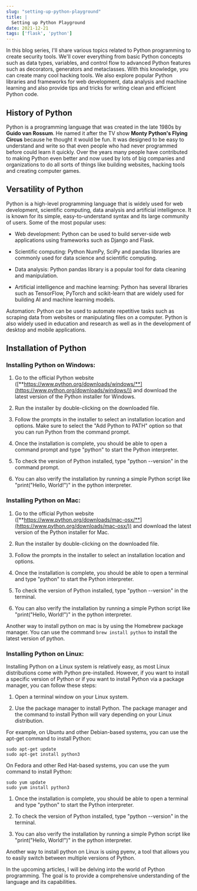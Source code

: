 ```yaml
---
slug: "setting-up-python-playground"
title: |
  Setting up Python Playground
date: 2021-12-21
tags: ['flask', 'python']
---
```


In this blog series, I'll share various topics related to Python programming to create security tools. We'll cover everything from basic Python concepts such as data types, variables, and control flow to advanced Python features such as decorators, generators and metaclasses. With this knowledge, you can create many cool hacking tools. We also explore popular Python libraries and frameworks for web development, data analysis and machine learning and also provide tips and tricks for writing clean and efficient Python code.

<!-- more -->




## History of Python


Python is a programming language that was created in the late 1980s by **Guido van Rossum**. He named it after the TV show **Monty Python's Flying Circus** because he thought it would be fun. It was designed to be easy to understand and write so that even people who had never programmed before could learn it quickly. Over the years many people have contributed to making Python even better and now used by lots of big companies and organizations to do all sorts of things like building websites, hacking tools and creating computer games.


## Versatility of Python


Python is a high-level programming language that is widely used for web development, scientific computing, data analysis and artificial intelligence. It is known for its simple, easy-to-understand syntax and its large community of users. Some of the most popular uses:


* Web development: Python can be used to build server-side web applications using frameworks such as Django and Flask.


* Scientific computing: Python NumPy, SciPy and pandas libraries are commonly used for data science and scientific computing.


* Data analysis: Python pandas library is a popular tool for data cleaning and manipulation.


* Artificial intelligence and machine learning: Python has several libraries such as TensorFlow, PyTorch and scikit-learn that are widely used for building AI and machine learning models.




Automation: Python can be used to automate repetitive tasks such as scraping data from websites or manipulating files on a computer. Python is also widely used in education and research as well as in the development of desktop and mobile applications.


## Installation of Python


### Installing Python on Windows:


1. Go to the official Python website ([**https://www.python.org/downloads/windows/**](https://www.python.org/downloads/windows/)) and download the latest version of the Python installer for Windows.


2. Run the installer by double-clicking on the downloaded file.


3. Follow the prompts in the installer to select an installation location and options. Make sure to select the "Add Python to PATH" option so that you can run Python from the command prompt.


4. Once the installation is complete, you should be able to open a command prompt and type "python" to start the Python interpreter.


5. To check the version of Python installed, type "python --version" in the command prompt.


6. You can also verify the installation by running a simple Python script like "print("Hello, World!")" in the python interpreter.




### Installing Python on Mac:


1. Go to the official Python website ([**https://www.python.org/downloads/mac-osx/**](https://www.python.org/downloads/mac-osx/)) and download the latest version of the Python installer for Mac.


2. Run the installer by double-clicking on the downloaded file.


3. Follow the prompts in the installer to select an installation location and options.


4. Once the installation is complete, you should be able to open a terminal and type "python" to start the Python interpreter.


5. To check the version of Python installed, type "python --version" in the terminal.


6. You can also verify the installation by running a simple Python script like "print("Hello, World!")" in the python interpreter.




Another way to install python on mac is by using the Homebrew package manager. You can use the command `brew install python` to install the latest version of python.


### Installing Python on Linux:


Installing Python on a Linux system is relatively easy, as most Linux distributions come with Python pre-installed. However, if you want to install a specific version of Python or if you want to install Python via a package manager, you can follow these steps:


1. Open a terminal window on your Linux system.


2. Use the package manager to install Python. The package manager and the command to install Python will vary depending on your Linux distribution.




For example, on Ubuntu and other Debian-based systems, you can use the apt-get command to install Python:



```
sudo apt-get update
sudo apt-get install python3

```

On Fedora and other Red Hat-based systems, you can use the yum command to install Python:



```
sudo yum update
sudo yum install python3

```

1. Once the installation is complete, you should be able to open a terminal and type "python" to start the Python interpreter.


2. To check the version of Python installed, type "python --version" in the terminal.


3. You can also verify the installation by running a simple Python script like "print("Hello, World!")" in the python interpreter.




Another way to install python on Linux is using pyenv, a tool that allows you to easily switch between multiple versions of Python.


In the upcoming articles, I will be delving into the world of Python programming. The goal is to provide a comprehensive understanding of the language and its capabilities.



